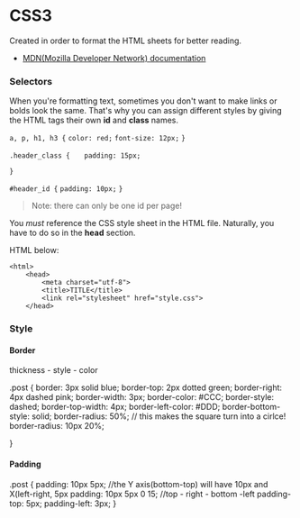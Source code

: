 # CSS3

Created in order to format the HTML sheets for better reading.

* [MDN(Mozilla Developer Network) documentation](https://mdn.dev)

### Selectors

When you're formatting text, sometimes you don't want to make links or bolds look the same. That's why you can assign different styles by giving the HTML tags their own **id** and **class** names.

`a, p, h1, h3 {`
	`color: red;`
	`font-size: 12px;`
`}`

`.header_class {`
`	padding: 15px;`

`}`

`#header_id {`
	`padding: 10px;`
`}`

> Note: there can only be one id per page!



You *must* reference the CSS style sheet in the HTML file. Naturally, you have to do so in the **head** section.

HTML below:

<!DOCTYPE html>
    <html>
        <head>
            <meta charset="utf-8">
            <title>TITLE</title>
            <link rel="stylesheet" href="style.css">
        </head>
</html>
</!doctype>



### Style

#### Border

thickness - style - color

.post {
	border: 3px solid blue;
	border-top: 2px dotted green;
	border-right: 4px dashed pink;
	border-width: 3px;
	border-color: #CCC;
	border-style: dashed;
	border-top-width: 4px;
	border-left-color: #DDD;
	border-bottom-style: solid;
	border-radius: 50%;			// this makes the square turn into a cirlce!
	border-radius: 10px 20%;

}



#### Padding

.post {
	padding: 10px 5px; 	//the Y axis(bottom-top) will have 10px and X(left-right, 5px
	padding: 10px 5px 0 15; //top - right - bottom -left
	padding-top: 5px;
	padding-left: 3px;
}
